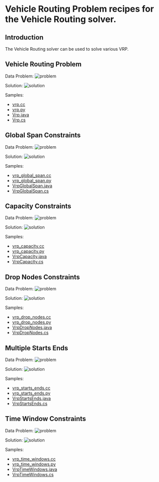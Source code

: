 # Vehicle Routing Problem recipes for the Vehicle Routing solver.

## Introduction

The Vehicle Routing solver can be used to solve various VRP.

## Vehicle Routing Problem
Data Problem:
![problem](vrp.svg)

Solution:
![solution](vrp_solution.svg)

Samples:
* [vrp.cc](../samples/vrp.cc)
* [vrp.py](../samples/vrp.py)
* [Vrp.java](../samples/Vrp.java)
* [Vrp.cs](../samples/Vrp.cs)

## Global Span Constraints
Data Problem:
![problem](vrp_global_span.svg)

Solution:
![solution](vrp_global_span_solution.svg)

Samples:
* [vrp_global_span.cc](../samples/vrp_global_span.cc)
* [vrp_global_span.py](../samples/vrp_global_span.py)
* [VrpGlobalSpan.java](../samples/VrpGlobalSpan.java)
* [VrpGlobalSpan.cs](../samples/VrpGlobalSpan.cs)

## Capacity Constraints
Data Problem:
![problem](vrp_capacity.svg)

Solution:
![solution](vrp_capacity_solution.svg)

Samples:
* [vrp_capacity.cc](../samples/vrp_capacity.cc)
* [vrp_capacity.py](../samples/vrp_capacity.py)
* [VrpCapacity.java](../samples/VrpCapacity.java)
* [VrpCapacity.cs](../samples/VrpCapacity.cs)

## Drop Nodes Constraints
Data Problem:
![problem](vrp_drop_nodes.svg)

Solution:
![solution](vrp_drop_nodes_solution.svg)

Samples:
* [vrp_drop_nodes.cc](../samples/vrp_drop_nodes.cc)
* [vrp_drop_nodes.py](../samples/vrp_drop_nodes.py)
* [VrpDropNodes.java](../samples/VrpDropNodes.java)
* [VrpDropNodes.cs](../samples/VrpDropNodes.cs)

## Multiple Starts Ends
Data Problem:
![problem](vrp_starts_ends.svg)

Solution:
![solution](vrp_starts_ends_solution.svg)

Samples:
* [vrp_starts_ends.cc](../samples/vrp_starts_ends.cc)
* [vrp_starts_ends.py](../samples/vrp_starts_ends.py)
* [VrpStartsEnds.java](../samples/VrpStartsEnds.java)
* [VrpStartsEnds.cs](../samples/VrpStartsEnds.cs)

## Time Window Constraints
Data Problem:
![problem](vrp_time_windows.svg)

Solution:
![solution](vrp_time_windows_solution.svg)

Samples:
* [vrp_time_windows.cc](../samples/vrp_time_windows.cc)
* [vrp_time_windows.py](../samples/vrp_time_windows.py)
* [VrpTimeWindows.java](../samples/VrpTimeWindows.java)
* [VrpTimeWindows.cs](../samples/VrpTimeWindows.cs)

